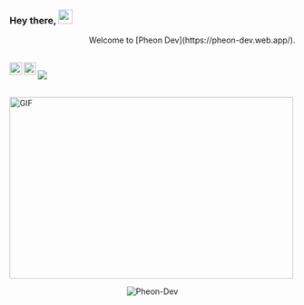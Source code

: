 ### Hey there, <img src="https://media.giphy.com/media/hvRJCLFzcasrR4ia7z/giphy.gif" width="25px">
<p align="right">
Welcome to [Pheon Dev](https://pheon-dev.web.app/).
</p>

<br />
<a href="https://discord.gg/5qccmFaE">
  <img align="left" alt="Pheon Dev's Discord" width="22px" src="https://raw.githubusercontent.com/peterthehan/peterthehan/master/assets/discord.svg" />
</a>
<a href="https://twitter.com/PheonDev">
  <img align="left" alt="Pheon Dev | Twitter" width="22px" src="https://raw.githubusercontent.com/peterthehan/peterthehan/master/assets/twitter.svg" />
</a>

![](https://visitor-badge.glitch.me/badge?page_id=Pheon-Dev.Pheon-Dev)

<br />


<img align="center" alt="GIF" src="https://github.com/abhisheknaiidu/abhisheknaiidu/blob/master/code.gif?raw=true" width="500" height="320" />

<br />

<p align="center"> <img src="https://github-readme-stats.vercel.app/api?username=Pheon-Dev&show_icons=true&theme=gotham" alt="Pheon-Dev" /> </p>




